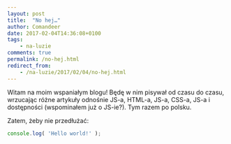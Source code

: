 ```yaml
---
layout: post
title:  "No hej…"
author: Comandeer
date: 2017-02-04T14:36:08+0100
tags: 
    - na-luzie
comments: true
permalink: /no-hej.html
redirect_from:
    - /na-luzie/2017/02/04/no-hej.html
---
```


Witam na moim wspaniałym blogu! Będę w nim pisywał od czasu do czasu, wrzucając różne artykuły odnośnie JS-a, HTML-a, JS-a, CSS-a, JS-a i dostępności (wspominałem już o JS-ie?). Tym razem po polsku.

Zatem, żeby nie przedłużać:

```javascript
console.log( 'Hello world!' );
```
